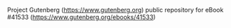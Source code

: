 Project Gutenberg (https://www.gutenberg.org) public repository for eBook #41533 (https://www.gutenberg.org/ebooks/41533)
